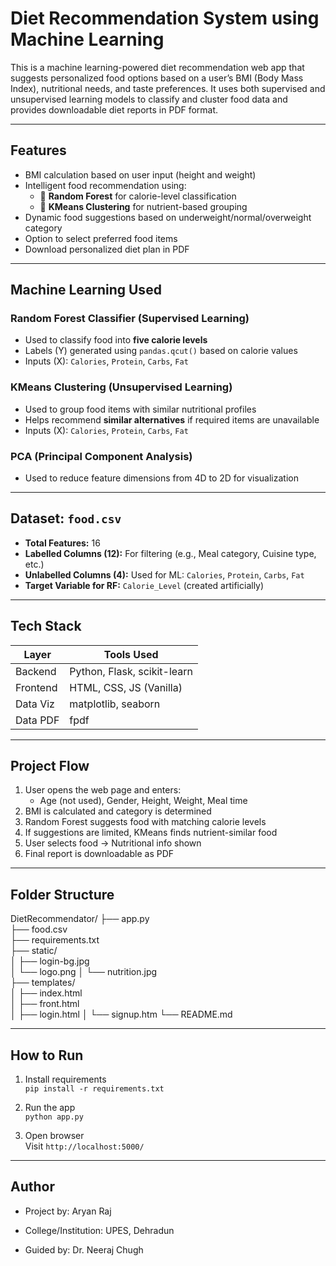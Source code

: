 # Diet Recommendation System using Machine Learning

This is a machine learning-powered diet recommendation web app that suggests personalized food options based on a user’s BMI (Body Mass Index), nutritional needs, and taste preferences. It uses both supervised and unsupervised learning models to classify and cluster food data and provides downloadable diet reports in PDF format.

---

##  Features

- BMI calculation based on user input (height and weight)
- Intelligent food recommendation using:
  - 🔹 **Random Forest** for calorie-level classification
  - 🔹 **KMeans Clustering** for nutrient-based grouping
- Dynamic food suggestions based on underweight/normal/overweight category
- Option to select preferred food items
- Download personalized diet plan in PDF

---

## Machine Learning Used

### Random Forest Classifier (Supervised Learning)
- Used to classify food into **five calorie levels**
- Labels (Y) generated using `pandas.qcut()` based on calorie values
- Inputs (X): `Calories`, `Protein`, `Carbs`, `Fat`

### KMeans Clustering (Unsupervised Learning)
- Used to group food items with similar nutritional profiles
- Helps recommend **similar alternatives** if required items are unavailable
- Inputs (X): `Calories`, `Protein`, `Carbs`, `Fat`

### PCA (Principal Component Analysis)
- Used to reduce feature dimensions from 4D to 2D for visualization

---

## Dataset: `food.csv`

-  **Total Features:** 16
-  **Labelled Columns (12):** For filtering (e.g., Meal category, Cuisine type, etc.)
-  **Unlabelled Columns (4):** Used for ML: `Calories`, `Protein`, `Carbs`, `Fat`
-  **Target Variable for RF:** `Calorie_Level` (created artificially)

---

##  Tech Stack

| Layer       | Tools Used                    |
|-------------|-------------------------------|
| Backend     | Python, Flask, scikit-learn   |
| Frontend    | HTML, CSS, JS (Vanilla)       |
| Data Viz    | matplotlib, seaborn           |
| Data PDF    | fpdf                           |

---

## Project Flow

1. User opens the web page and enters:
   - Age (not used), Gender, Height, Weight, Meal time
2. BMI is calculated and category is determined
3. Random Forest suggests food with matching calorie levels
4. If suggestions are limited, KMeans finds nutrient-similar food
5. User selects food → Nutritional info shown
6. Final report is downloadable as PDF

---

## Folder Structure

DietRecommendator/
├── app.py                         
├── food.csv                       
├── requirements.txt               
├── static/                        
│   ├── login-bg.jpg             
│   └── logo.png
│   └── nutrition.jpg             
├── templates/                     
│   ├── index.html                 
│   ├── front.html                  
│   ├── login.html 
│   └── signup.htm
└── README.md        


---

## How to Run


1. Install requirements  
   `pip install -r requirements.txt`

2. Run the app  
   `python app.py`

3. Open browser  
   Visit `http://localhost:5000/`

---

##  Author

- Project by: Aryan Raj 
- College/Institution: UPES, Dehradun

- Guided by: Dr. Neeraj Chugh
